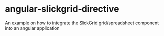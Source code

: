 angular-slickgrid-directive
===========================

An example on how to integrate the SlickGrid grid/spreadsheet component into an angular application
